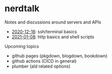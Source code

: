 # nerdtalk
Notes and discussions around servers and APIs

- [2020-12-18](2020-12-18-cli-basics.md): ssh/terminal basics
- [2021-01-08](2021-01-08-http-basics-and-shell-scripts.md): http basics and shell scripts

Upcoming topics

- github pages (pkgdown, blogdown, bookdown)
- github actions (CICD in general)
- plumber (ald related options)
